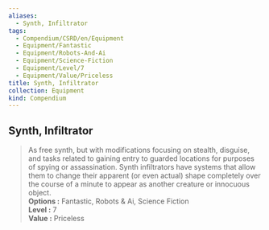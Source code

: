 ```yaml
---
aliases:
  - Synth, Infiltrator
tags:
  - Compendium/CSRD/en/Equipment
  - Equipment/Fantastic
  - Equipment/Robots-And-Ai
  - Equipment/Science-Fiction
  - Equipment/Level/7
  - Equipment/Value/Priceless
title: Synth, Infiltrator
collection: Equipment
kind: Compendium
---
```

## Synth, Infiltrator  
  
>As free synth, but with modifications focusing on stealth, disguise, and tasks related to gaining entry to guarded locations for purposes of spying or assassination. Synth infiltrators have systems that allow them to change their apparent (or even actual) shape completely over the course of a minute to appear as another creature or innocuous object.  
> **Options :** Fantastic, Robots & Ai, Science Fiction  
> **Level :** 7  
> **Value :** Priceless